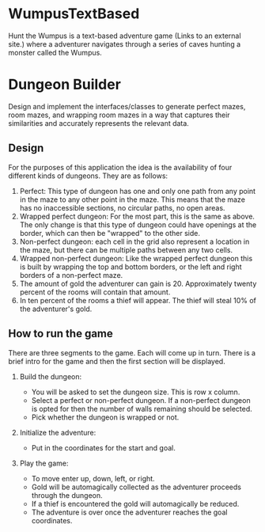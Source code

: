 # WumpusTextBased
Hunt the Wumpus is a text-based adventure game (Links to an external site.) where a adventurer navigates through a series of caves hunting a monster called the Wumpus.

# Dungeon Builder
Design and implement the interfaces/classes to generate perfect mazes, room mazes, and wrapping room mazes in a way that captures their similarities and accurately represents the relevant data.

## Design
For the purposes of this application the idea is the availability of four different kinds of dungeons.  They are as follows:
1. Perfect:  This type of dungeon has one and only one path from any point in the maze to any other point in the maze. This means that the maze has no inaccessible sections, no circular paths, no open areas.
2. Wrapped perfect dungeon:  For the most part, this is the same as above.  The only change is that  this type of dungeon could have openings at the border, which can then
   be "wrapped" to the other side.
3. Non-perfect dungeon:  each cell in the grid also represent a location in the maze, but there can be multiple paths between any two cells.
4. Wrapped non-perfect dungeon:  Like the wrapped perfect dungeon this is built by wrapping the top and bottom borders, or the left and right borders of a non-perfect maze.
5. The amount of gold the adventurer can gain is 20.  Approximately twenty percent of the rooms will contain that amount.
6. In ten percent of the rooms a thief will appear.  The thief will steal 10% of the adventurer's gold.

## How to run the game
There are three segments to the game.  Each will come up in turn.  There is a brief intro for the game
and then the first section will be displayed.
1. Build the dungeon:
    * You will be asked to set the dungeon size.  This is row x column.
    * Select a perfect or non-perfect dungeon. If a non-perfect dungeon is opted for then the
      number of walls remaining should be selected.
    * Pick whether the dungeon is wrapped or not.

2. Initialize the adventure:
    * Put in the coordinates for the start and goal.

3. Play the game:
    * To move enter up, down, left, or right.
    * Gold will be automagically collected as the adventurer proceeds through the dungeon.
    * If a thief is encountered the gold will automagically be reduced.
    * The adventure is over once the adventurer reaches the goal coordinates.